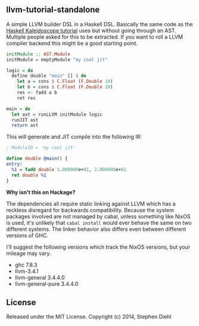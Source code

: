 llvm-tutorial-standalone
------------------------

A simple LLVM builder DSL in a Haskell DSL. Basically the same code as the [Haskell Kaleidoscope
tutorial](http://www.stephendiehl.com/llvm/) uses but without going through an AST. Multiple people asked for
this to be extracted. If you want to roll a LLVM compiler backend this might be a good starting point.

```haskell
initModule :: AST.Module
initModule = emptyModule "my cool jit"

logic = do
  define double "main" [] $ do
    let a = cons $ C.Float (F.Double 10)
    let b = cons $ C.Float (F.Double 20)
    res <- fadd a b
    ret res

main = do
  let ast = runLLVM initModule logic
  runJIT ast
  return ast
```

This will generate and JIT compile into the following IR:

```llvm
; ModuleID = 'my cool jit'

define double @main() {
entry:
  %1 = fadd double 1.000000e+01, 2.000000e+01
  ret double %1
}
```

**Why isn't this on Hackage?**

The dependencies all require static linking against LLVM which has a reckless disregard for backwards
compatibility. Because the system packages involved are not managed by cabal, unless something like NixOS is
used, it's unlikely that ``cabal install`` would ever behave the same on two different systems. The linker
behavior also differs even between different versions of GHC.

I'll suggest the following versions which track the NixOS versions, but your mileage may vary.

* ghc 7.8.3
* llvm-3.4.1 
* llvm-general 3.4.4.0
* llvm-general-pure 3.4.4.0

License
-------

Released under the MIT License.
Copyright (c) 2014, Stephen Diehl

